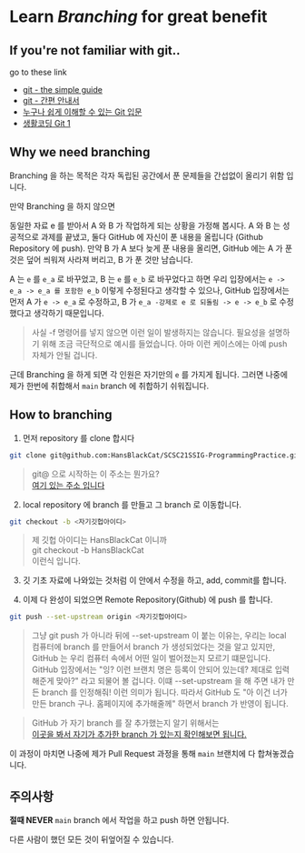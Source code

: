 # Learn *Branching* for great benefit

## If you're not familiar with git..
go to these link
- [git - the simple guide](http://rogerdudler.github.io/git-guide/index.html)
- [git - 간편 안내서](http://rogerdudler.github.io/git-guide/index.ko.html)
- [누구나 쉽게 이해할 수 있는 Git 입문](https://backlog.com/git-tutorial/kr/intro/intro1_1.html)
- [생활코딩 Git 1](https://www.youtube.com/playlist?list=PLuHgQVnccGMCNJESahrVV-uYGMNYK_vMf)

## Why we need branching

Branching 을 하는 목적은 각자 독립된 공간에서 푼 문제들을 간섭없이 올리기 위함 입니다. 


만약 Branching 을 하지 않으면 

동일한 자료 e 를 받아서 A 와 B 가 작업하게 되는 상황을 가정해 봅시다. A 와 B 는 성공적으로 과제를 끝냈고, 둘다 GitHub 에 자신이 푼 내용을 올립니다 (Github Repository 에 push). 만약 B 가 A 보다 늦게 푼 내용을 올리면, GitHub 에는 A 가 푼 것은 덮어 씌워져 사라져 버리고, B 가 푼 것만 남습니다. 

A 는 `e` 를 `e_a` 로 바꾸었고, B 는 `e` 를 `e_b` 로 바꾸었다고 하면 우리 입장에서는 `e -> e_a -> e_a 를 포함한 e_b` 이렇게 수정된다고 생각할 수 있으나, GitHub 입장에서는 먼저 A 가 `e -> e_a` 로 수정하고, B 가 `e_a -강제로 e 로 되돌림 -> e -> e_b` 로 수정했다고 생각하기 때문입니다. 

>사실 -f 명령어를 넣지 않으면 이런 일이 발생하지는 않습니다. 필요성을 설명하기 위해 조금 극단적으로 예시를 들었습니다. 아마 이런 케이스에는 아예 push 자체가 안될 겁니다.

근데 Branching 을 하게 되면 각 인원은 자기만의 `e` 를 가지게 됩니다. 그러면 나중에 제가 한번에 취합해서 `main` branch 에 취합하기 쉬워집니다.

## How to branching

1. 먼저 repository 를 clone 합시다
```bash
git clone git@github.com:HansBlackCat/SCSC21SSIG-ProgrammingPractice.git
```
> git@ 으로 시작하는 이 주소는 뭔가요? <br/>
> [여기 있는 주소 입니다](./img/gitid.png)

2. local repository 에 branch 를 만들고 그 branch 로 이동합니다.
```bash
git checkout -b <자기깃헙아이디>
```  
> 제 깃헙 아이디는 HansBlackCat 이니까<br/>
> git checkout -b HansBlackCat<br/>
> 이런식 입니다.

3. 깃 기초 자료에 나와있는 것처럼 이 안에서 수정을 하고, add, commit를 합니다.

4. 이제 다 완성이 되었으면 Remote Repository(Github) 에 push 를 합니다.
```bash
git push --set-upstream origin <자기깃헙아이디>
```
> 그냥 git push 가 아니라 뒤에 --set-upstream 이 붙는 이유는, 우리는 local 컴퓨터에 branch 를 만들어서 branch 가 생성되었다는 것을 알고 있지만, GitHub 는 우리 컴퓨터 속에서 어떤 일이 벌어졌는지 모르기 떄문입니다. GitHub 입장에서는 "잉? 이런 브랜치 명은 등록이 안되어 있는데? 제대로 입력해준게 맞아?" 라고 되물어 볼 겁니다. 이떄 --set-upstream 을 해 주면 내가 만든 branch 를 인정해줘! 이런 의미가 됩니다. 따라서 GitHub 도 "아 이건 너가 만든 branch 구나. 홈페이지에 추가해줄께" 하면서 branch 가 반영이 됩니다.

> GitHub 가 자기 branch 를 잘 추가했는지 알기 위해서는 <br/>
> [이곳을 봐서 자기가 추가한 branch 가 있는지 확인해보면 됩니다.](./img/branch.png)

이 과정이 마치면 나중에 제가 Pull Request 과정을 통해 `main` 브랜치에 다 합쳐놓겠습니다.

## 주의사항

**절때 NEVER** `main` branch 에서 작업을 하고 push 하면 안됩니다.

다른 사람이 했던 모든 것이 뒤엎어질 수 있습니다.

